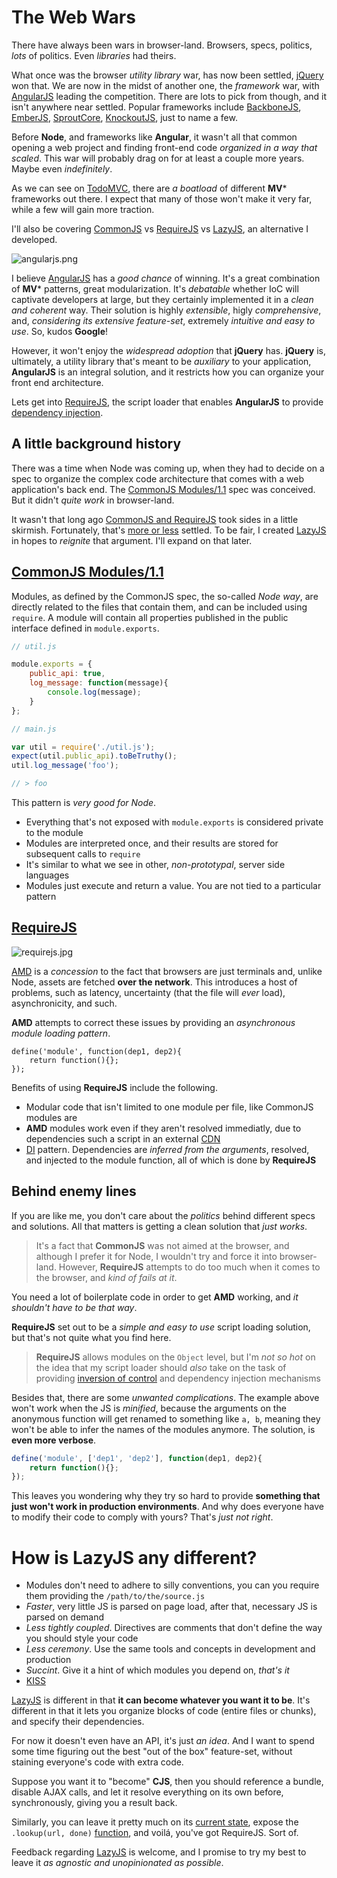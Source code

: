 # The Web Wars #

There have always been wars in browser-land. Browsers, specs, politics, _lots_ of politics. Even _libraries_ had theirs.

What once was the browser _utility library_ war, has now been settled, [jQuery](http://jquery.com/ "jQuery library") won that. We are now in the midst of another one, the _framework_ war, with [AngularJS](http://angularjs.org/ "Angular Model-View-Whatever Framework") leading the competition. There are lots to pick from though, and it isn't anywhere near settled. Popular frameworks include [BackboneJS](http://backbonejs.org/ "Backbone.js library"), [EmberJS](http://emberjs.com/ "Ember.js framework"), [SproutCore](http://sproutcore.com/ "SproutCore MVC"), [KnockoutJS](http://knockoutjs.com/ "Knockout.js Model-View-ViewModel Framework"), just to name a few.

Before **Node**, and frameworks like **Angular**, it wasn't all that common opening a web project and finding front-end code _organized in a way that scaled_. This war will probably drag on for at least a couple more years. Maybe even _indefinitely_.

As we can see on [TodoMVC](http://todomvc.com/ "TodoMVC MV* Comparison"), there are _a boatload_ of different **MV*** frameworks out there. I expect that many of those won't make it very far, while a few will gain more traction.

I'll also be covering [CommonJS](http://wiki.commonjs.org/wiki/Modules/1.1 "CommonJS Modules Spec") vs [RequireJS](http://requirejs.org/ "RequireJS script loader") vs [LazyJS](http://bevacqua.github.io/lazyjs/ "LazyJS: The minimalist JS loader"), an alternative I developed.

![angularjs.png][1]

I believe [AngularJS](http://angularjs.org/ "Angular Model-View-Whatever Framework") has a _good chance_ of winning. It's a great combination of **MV*** patterns, great modularization. It's _debatable_ whether IoC will captivate developers at large, but they certainly implemented it in a _clean and coherent_ way. Their solution is highly _extensible_, higly _comprehensive_, and, _considering its extensive feature-set_, extremely _intuitive and easy to use_. So, kudos **Google**!

However, it won't enjoy the _widespread adoption_ that **jQuery** has. **jQuery** is, ultimately, a utility library that's meant to be _auxiliary_ to your application, **AngularJS** is an integral solution, and it restricts how you can organize your front end architecture.

Lets get into [RequireJS](http://requirejs.org/ "RequireJS script loader"), the script loader that enables **AngularJS** to provide [dependency injection](http://en.wikipedia.org/wiki/Dependency_injection "Dependency Injection").

## A little background history ##

There was a time when Node was coming up, when they had to decide on a spec to organize the complex code architecture that comes with a web application's back end. The [CommonJS Modules/1.1](http://wiki.commonjs.org/wiki/Modules/1.1 "CommonJS Modules Spec") spec was conceived. But it didn't _quite work_ in browser-land.

It wasn't that long ago [CommonJS and RequireJS](http://blog.millermedeiros.com/amd-is-better-for-the-web-than-commonjs-modules/ "AMD is better for the web than CommonJS modules, by Miller Medeiros") took sides in a little skirmish. Fortunately, that's [more or less](http://tomdale.net/2012/01/amd-is-not-the-answer/ "AMD is Not the Answer, by Tom Dale") settled. To be fair, I created [LazyJS](http://bevacqua.github.io/lazyjs/ "LazyJS: The minimalist JS loader") in hopes to _reignite_ that argument. I'll expand on that later.

## [CommonJS Modules/1.1](http://wiki.commonjs.org/wiki/Modules/1.1 "CommonJS Modules Spec") ##

Modules, as defined by the CommonJS spec, the so-called _Node way_, are directly related to the files that contain them, and can be included using `require`. A module will contain all properties published in the public interface defined in `module.exports`.

```js
// util.js

module.exports = {
	public_api: true,
	log_message: function(message){
		console.log(message);
	}
};

// main.js

var util = require('./util.js');
expect(util.public_api).toBeTruthy();
util.log_message('foo');

// > foo
```

This pattern is _very good for Node_.

- Everything that's not exposed with `module.exports` is considered private to the module
- Modules are interpreted once, and their results are stored for subsequent calls to `require`
- It's similar to what we see in other, _non-prototypal_, server side languages
- Modules just execute and return a value. You are not tied to a particular pattern

## [RequireJS](http://requirejs.org/ "RequireJS script loader") ##

![requirejs.jpg][2]

[AMD](http://requirejs.org/docs/whyamd.html "Why AMD? - RequireJS") is a _concession_ to the fact that browsers are just terminals and, unlike Node, assets are fetched **over the network**. This introduces a host of problems, such as latency, uncertainty (that the file will _ever_ load), asynchronicity, and such.

**AMD** attempts to correct these issues by providing an _asynchronous module loading pattern_.

	define('module', function(dep1, dep2){
		return function(){};
	});

Benefits of using **RequireJS** include the following.

- Modular code that isn't limited to one module per file, like CommonJS modules are
- **AMD** modules work even if they aren't resolved immediatly, due to dependencies such a script in an external [CDN](https://en.wikipedia.org/wiki/Content_delivery_network "Content Delivery Network")
- [DI](http://en.wikipedia.org/wiki/Dependency_injection "Dependency Injection") pattern. Dependencies are _inferred from the arguments_, resolved, and injected to the module function, all of which is done by **RequireJS**

## Behind enemy lines ##

If you are like me, you don't care about the _politics_ behind different specs and solutions. All that matters is getting a clean solution that _just works_.

> It's a fact that **CommonJS** was not aimed at the browser, and although I prefer it for Node, I wouldn't try and force it into browser-land. However, **RequireJS** attempts to do too much when it comes to the browser, and _kind of fails at it_.

You need a lot of boilerplate code in order to get **AMD** working, and _it shouldn't have to be that way_. 

**RequireJS** set out to be a _simple and easy to use_ script loading solution, but that's not quite what you find here.

> **RequireJS** allows modules on the `Object` level, but  I'm _not so hot_ on the idea that my script loader should _also_ take on the task of providing [inversion of control](http://en.wikipedia.org/wiki/Inversion_of_control "Inversion of Control technique") and dependency injection mechanisms

Besides that, there are some _unwanted complications_. The example above won't work when the JS is _minified_, because the arguments on the anonymous function will get renamed to something like `a, b`, meaning they won't be able to infer the names of the modules anymore. The solution, is **even more verbose**.

```js
define('module', ['dep1', 'dep2'], function(dep1, dep2){
	return function(){};
});
```

This leaves you wondering why they try so hard to provide **something that just won't work in production environments**. And why does everyone have to modify their code to comply with yours? That's _just not right_.

# How is **LazyJS** any different? #

- Modules don't need to adhere to silly conventions, you can you require them providing the `/path/to/the/source.js`
- _Faster_, very little JS is parsed on page load, after that, necessary JS is parsed on demand
- _Less tightly coupled_. Directives are comments that don't define the way you should style your code
- _Less ceremony_. Use the same tools and concepts in development and production
- _Succint_. Give it a hint of which modules you depend on, _that's it_
- [KISS](http://en.wikipedia.org/wiki/KISS_principle "Keep it simple stupid")

[LazyJS](http://bevacqua.github.io/lazyjs/ "LazyJS: The minimalist JS loader") is different in that **it can become whatever you want it to be**. It's different in that it lets you organize blocks of code (entire files or chunks), and specify their dependencies.

For now it doesn't even have an API, it's just _an idea_. And I want to spend some time figuring out the best "out of the box" feature-set, without staining everyone's code with extra code.

Suppose you want it to "become" **CJS**, then you should reference a bundle, disable AJAX calls, and let it resolve everything on its own before, synchronously, giving you a result back.

Similarly, you can leave it pretty much on its [current state](https://github.com/bevacqua/lazyjs/tree/9d3c3173ec067a83f5e4afafc29b9e195ef05798 "LazyJS on GitHub"), expose the `.lookup(url, done)` [function](https://github.com/bevacqua/lazyjs/blob/9d3c3173ec067a83f5e4afafc29b9e195ef05798/src/lazy-loader.js#L112 "LazyJS on GitHub"), and voilá, you've got RequireJS. Sort of.

Feedback regarding [LazyJS](http://bevacqua.github.io/lazyjs/ "LazyJS: The minimalist JS loader") is welcome, and I promise to try my best to leave it _as agnostic and unopinionated as possible_.

  [1]: http://i.imgur.com/hYmljo5.png "AngularJS application framework"
  [2]: http://i.imgur.com/tkY5UGR.jpg "RequireJS script loader"